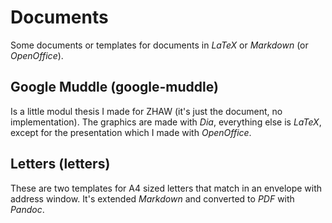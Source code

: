 # Documents

Some documents or templates for documents in *LaTeX* or *Markdown* (or
*OpenOffice*).

## Google Muddle (google-muddle)
Is a little modul thesis I made for ZHAW (it's just the document, no
implementation). The graphics are made with *Dia*, everything else is *LaTeX*,
except for the presentation which I made with *OpenOffice*.

## Letters (letters)
These are two templates for A4 sized letters that match in an envelope with
address window. It's extended *Markdown* and converted to *PDF* with *Pandoc*.

